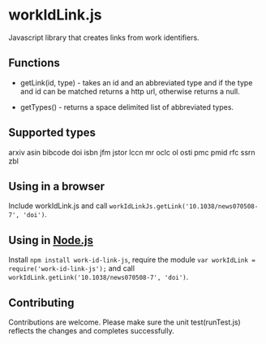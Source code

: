 workIdLink.js
============================

Javascript library that creates links from work identifiers.

## Functions

* getLink(id, type) - takes an id and an abbreviated type and if the type and id can 
   be matched returns a http url, otherwise returns a  null.

* getTypes() - returns a space delimited list of abbreviated types.

## Supported types
   arxiv asin bibcode doi isbn jfm jstor lccn mr oclc ol osti pmc pmid rfc ssrn zbl


## Using in a browser
   Include workIdLink.js and call ``workIdLinkJs.getLink('10.1038/news070508-7', 'doi')``.


## Using in [Node.js](http://nodejs.org/)
   Install ```npm install work-id-link-js```, require the module 
   ``var workIdLink = require('work-id-link-js');`` and call
   ``workIdLink.getLink('10.1038/news070508-7', 'doi')``.

   
## Contributing
   Contributions are welcome. Please make sure the unit test(runTest.js) reflects the
   changes and completes successfully. 
